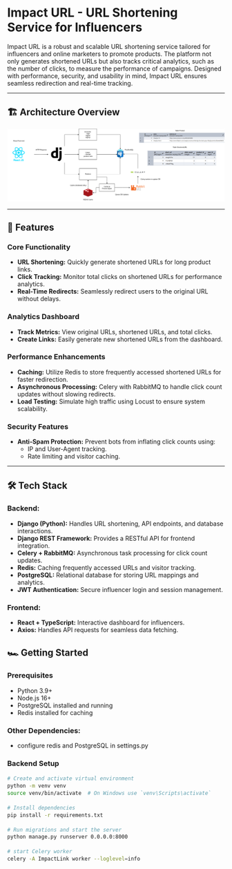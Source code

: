 # Impact URL - URL Shortening Service for Influencers

Impact URL is a robust and scalable URL shortening service tailored for influencers and online marketers to promote products. The platform not only generates shortened URLs but also tracks critical analytics, such as the number of clicks, to measure the performance of campaigns. Designed with performance, security, and usability in mind, Impact URL ensures seamless redirection and real-time tracking.

---

## 🏗 **Architecture Overview**

![Architecture Diagram](architecture.png)

---

## 🚀 **Features**

### Core Functionality
- **URL Shortening:** Quickly generate shortened URLs for long product links.
- **Click Tracking:** Monitor total clicks on shortened URLs for performance analytics.
- **Real-Time Redirects:** Seamlessly redirect users to the original URL without delays.

### Analytics Dashboard
- **Track Metrics:** View original URLs, shortened URLs, and total clicks.
- **Create Links:** Easily generate new shortened URLs from the dashboard.

### Performance Enhancements
- **Caching:** Utilize Redis to store frequently accessed shortened URLs for faster redirection.
- **Asynchronous Processing:** Celery with RabbitMQ to handle click count updates without slowing redirects.
- **Load Testing:** Simulate high traffic using Locust to ensure system scalability.

### Security Features
- **Anti-Spam Protection:** Prevent bots from inflating click counts using:
  - IP and User-Agent tracking.
  - Rate limiting and visitor caching.

---

## 🛠 **Tech Stack**

### **Backend:**
- **Django (Python):** Handles URL shortening, API endpoints, and database interactions.
- **Django REST Framework:** Provides a RESTful API for frontend integration.
- **Celery + RabbitMQ:** Asynchronous task processing for click count updates.
- **Redis:** Caching frequently accessed URLs and visitor tracking.
- **PostgreSQL:** Relational database for storing URL mappings and analytics.
- **JWT Authentication:** Secure influencer login and session management.

### **Frontend:**
- **React + TypeScript:** Interactive dashboard for influencers.
- **Axios:** Handles API requests for seamless data fetching.

## 🏎 **Getting Started**

### Prerequisites
- Python 3.9+
- Node.js 16+
- PostgreSQL installed and running
- Redis installed for caching

### Other Dependencies:
- configure redis and PostgreSQL in settings.py

### Backend Setup
```bash
# Create and activate virtual environment
python -m venv venv
source venv/bin/activate  # On Windows use `venv\Scripts\activate`

# Install dependencies
pip install -r requirements.txt

# Run migrations and start the server
python manage.py runserver 0.0.0.0:8000

# start Celery worker
celery -A ImpactLink worker --loglevel=info
